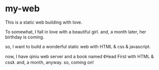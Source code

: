 # my-web
This is a static web building with love.   

To somewhat, I fall in love with a beautiful girl.
and, a month later, her birthday is coming.

so, I want to build a wonderful static web with HTML & css & javascript.

now, I have qiniu web server and  a book named 《Head First with HTML & css》.
and, a month, anyway.
so, coming on!
